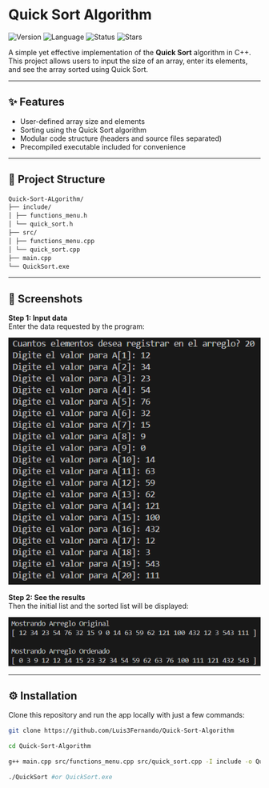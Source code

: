 # Quick Sort Algorithm

![Version](https://img.shields.io/badge/version-1.0.0-black) ![Language](https://img.shields.io/badge/language-C++-black) ![Status](https://img.shields.io/badge/status-First_version-black)
![Stars](https://img.shields.io/github/stars/Luis3Fernando/Quick-Sort-Algorithm?style=social)

A simple yet effective implementation of the **Quick Sort** algorithm in C++.  
This project allows users to input the size of an array, enter its elements, and see the array sorted using Quick Sort.

---

## ✨ Features

- User-defined array size and elements
- Sorting using the Quick Sort algorithm
- Modular code structure (headers and source files separated)
- Precompiled executable included for convenience

---
## 📁 Project Structure
```bash
Quick-Sort-ALgorithm/
├── include/
│ ├── functions_menu.h
│ └── quick_sort.h
├── src/
│ ├── functions_menu.cpp
│ └── quick_sort.cpp
├── main.cpp
└── QuickSort.exe
```

---

## 📸 Screenshots

**Step 1: Input data**  
Enter the data requested by the program:

<img src="assets/screenshots/data.png" width="600"/>

**Step 2: See the results**  
Then the initial list and the sorted list will be displayed:

<img src="assets/screenshots/results.png" width="600"/>

---

## ⚙️ Installation

Clone this repository and run the app locally with just a few commands:

```bash
git clone https://github.com/Luis3Fernando/Quick-Sort-Algorithm
```
```bash
cd Quick-Sort-Algorithm
```
```bash
g++ main.cpp src/functions_menu.cpp src/quick_sort.cpp -I include -o QuickSort
```

```bash
./QuickSort #or QuickSort.exe
